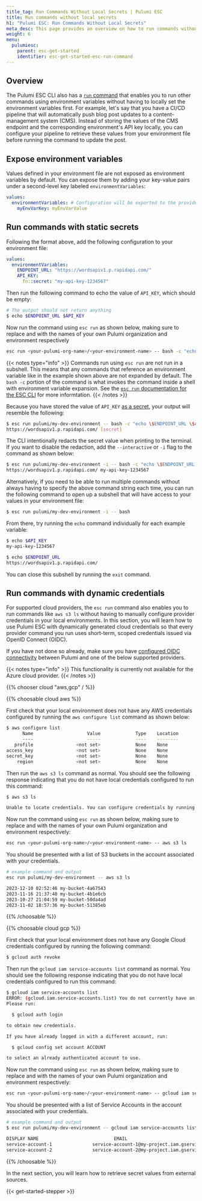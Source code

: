 ```yaml
---
title_tag: Run Commands Without Local Secrets | Pulumi ESC
title: Run commands without local secrets
h1: "Pulumi ESC: Run Commands Without Local Secrets"
meta_desc: This page provides an overview on how to run commands without using local secrets using the "esc run" command.
weight: 6
menu:
  pulumiesc:
    parent: esc-get-started
    identifier: esc-get-started-esc-run-command
---
```


## Overview

The Pulumi ESC CLI also has a [`run` command](/docs/esc-cli/commands/esc_run/) that enables you to run other commands using environment variables without having to locally set the environment variables first. For example, let's say that you have a CI/CD pipeline that will automatically push blog post updates to a content-management system (CMS). Instead of storing the values of the CMS endpoint and the corresponding environment's API key locally, you can configure your pipeline to retrieve these values from your environment file before running the command to update the post.

## Expose environment variables

Values defined in your environment file are not exposed as environment variables by default. You can expose them by adding your key-value pairs under a second-level key labeled `environmentVariables`:

```yaml
values:
  environmentVariables: # Configuration will be exported to the provided environment variables.
    myEnvVarKey: myEnvVarValue
```

## Run commands with static secrets

Following the format above, add the following configuration to your environment file:

```yaml
values:
  environmentVariables:
    ENDPOINT_URL: "https://wordsapiv1.p.rapidapi.com/"
    API_KEY:
      fn::secret: "my-api-key-1234567"
```

Then run the following command to echo the value of `API_KEY`, which should be empty:

```bash
# The output should not return anything
$ echo $ENDPOINT_URL $API_KEY

```

 Now run the command using `esc run` as shown below, making sure to replace <your-pulumi-org-name> and <your-environment-name> with the names of your own Pulumi organization and environment respectively

```bash
esc run <your-pulumi-org-name>/<your-environment-name> -- bash -c "echo \$ENDPOINT_URL \$API_KEY"
```

{{< notes type="info" >}}
Commands run using `esc run` are not run in a subshell. This means that any commands that reference an environment variable like in the example shown above are not expanded by default. The `bash -c` portion of the command is what invokes the command inside a shell with environment variable expansion. See the [`esc run` documentation for the ESC CLI](/docs/esc-cli/commands/esc_run/) for more informtation.
{{< /notes >}}

Because you have stored the value of `API_KEY` [as a secret](/docs/esc/get-started/store-and-retrieve-secrets/), your output will resemble the following:

```bash
$ esc run pulumi/my-dev-environment -- bash -c "echo \$ENDPOINT_URL \$API_KEY"
https://wordsapiv1.p.rapidapi.com/ [secret]
```

The CLI intentionally redacts the secret value when printing to the terminal. If you want to disable the redaction, add the `--interactive` or `-i` flag to the command as shown below:

```bash
$ esc run pulumi/my-dev-environment -i -- bash -c "echo \$ENDPOINT_URL \$API_KEY"
https://wordsapiv1.p.rapidapi.com/ my-api-key-1234567
```

Alternatively, if you need to be able to run multiple commands without always having to specify the above command string each time, you can run the following command to open up a subshell that will have access to your values in your environment file:

```bash
$ esc run pulumi/my-dev-environment -i -- bash
```

From there, try running the `echo` command individually for each example variable:

```bash
$ echo $API_KEY
my-api-key-1234567

$ echo $ENDPOINT_URL
https://wordsapiv1.p.rapidapi.com/
```

You can close this subshell by running the `exit` command.

## Run commands with dynamic credentials

For supported cloud providers, the `esc run` command also enables you to run commands like `aws s3 ls` without having to manually configure provider credentials in your local environments. In this section, you will learn how to use Pulumi ESC with dynamically generated cloud credentials so that every provider command you run uses short-term, scoped credentials issued via OpenID Connect (OIDC).

If you have not done so already, make sure you have [configured OIDC connectivity](/docs/esc/get-started/begin/#configure-openid-connect-oidc) between Pulumi and one of the below supported providers.

{{< notes type="info" >}}
This functionality is currently not available for the Azure cloud provider.
{{< /notes >}}

{{% chooser cloud "aws,gcp" / %}}

{{% choosable cloud aws %}}

First check that your local environment does not have any AWS credentials configured by running the `aws configure list` command as shown below:

```bash
$ aws configure list
      Name                    Value             Type    Location
      ----                    -----             ----    --------
   profile                <not set>             None    None
access_key                <not set>             None    None
secret_key                <not set>             None    None
    region                <not set>             None    None
```

Then run the `aws s3 ls` command as normal. You should see the following response indicating that you do not have local credentials configured to run this command:

```bash
$ aws s3 ls

Unable to locate credentials. You can configure credentials by running "aws configure".
```

Now run the command using `esc run` as shown below, making sure to replace <your-pulumi-org-name> and <your-environment-name> with the names of your own Pulumi organization and environment respectively:

```bash
esc run <your-pulumi-org-name>/<your-environment-name> -- aws s3 ls
```

You should be presented with a list of S3 buckets in the account associated with your credentials.

```bash
# example command and output
esc run pulumi/my-dev-environment -- aws s3 ls

2023-12-10 02:52:46 my-bucket-4a67543
2023-11-16 21:37:40 my-bucket-4b1e6cb
2023-10-27 21:04:59 my-bucket-50da4ad
2023-11-02 18:57:36 my-bucket-51385eb
```

{{% /choosable %}}

{{% choosable cloud gcp %}}

First check that your local environment does not have any Google Cloud credentials configured by running the following command:

```bash
$ gcloud auth revoke
```

Then run the `gcloud iam service-accounts list` command as normal. You should see the following response indicating that you do not have local credentials configured to run this command:

```bash
$ gcloud iam service-accounts list
ERROR: (gcloud.iam.service-accounts.list) You do not currently have an active account selected.
Please run:

  $ gcloud auth login

to obtain new credentials.

If you have already logged in with a different account, run:

  $ gcloud config set account ACCOUNT

to select an already authenticated account to use.
```

Now run the command using `esc run` as shown below, making sure to replace <your-pulumi-org-name> and <your-environment-name> with the names of your own Pulumi organization and environment respectively:

```bash
esc run <your-pulumi-org-name>/<your-environment-name> -- gcloud iam service-accounts list
```

You should be presented with a list of Service Accounts in the account associated with your credentials.

```bash
# example command and output
$ esc run pulumi/my-dev-environment -- gcloud iam service-accounts list

DISPLAY NAME                            EMAIL                                                              DISABLED
service-account-1               service-account-1@my-project.iam.gserviceaccount.com                        False
service-account-2               service-account-2@my-project.iam.gserviceaccount.com                        False
```

{{% /choosable %}}

In the next section, you will learn how to retrieve secret values from external sources.

{{< get-started-stepper >}}
